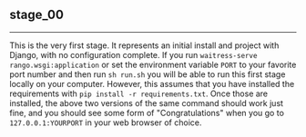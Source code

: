 ## stage_00
-----
This is the very first stage. It represents an initial install and project with Django, with no configuration complete. If you run ```waitress-serve rango.wsgi:application``` or set the environment variable ```PORT``` to your favorite port number and then run ```sh run.sh``` you will be able to run this first stage locally on your computer. However, this assumes that you have installed the requirements with ```pip install -r requirements.txt```. Once those are installed, the above two versions of the same command should work just fine, and you should see some form of "Congratulations" when you go to ```127.0.0.1:YOURPORT``` in your web browser of choice. 
